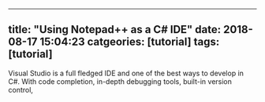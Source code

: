 
---
title: "Using Notepad++ as a C# IDE"
date: 2018-08-17 15:04:23
catgeories: [tutorial]
tags: [tutorial]
---

Visual Studio is a full fledged IDE and one of the best ways to develop in C#. With code completion, in-depth debugging tools, built-in version control, 
